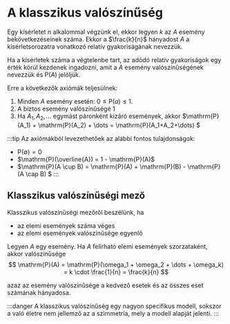 # A klasszikus valószínűség

Egy kísérletet $n$ alkalommal végzünk el, ekkor legyen $k$ az $A$ esemény bekövetkezéseinek száma. Ekkor a $\frac{k}{n}$
hányadost $A$ a kísérletsorozatra vonatkozó relatív gyakoriságának nevezzük.

Ha a kísérletek száma a végtelenbe tart, az adódó relatív gyakoriságok egy érték körül kezdenek ingadozni, amit a $A$
esemény valószínűségének nevezzük és $\mathrm{P}(A)$ jelöljük.

Erre a következők axiómák teljesülnek:
1. Minden $A$ esemény esetén: $0 \le \mathrm{P}(a) \le 1$.
2. A biztos esemény valószínűségé 1
3. Ha $A_1, A_2, \dots$ egymást páronként kizáró események, akkor
$\mathrm{P}(A_1) + \mathrm{P}(A_2) + \dots = \mathrm{P}(A_1+A_2+\dots) $ 

:::tip
Az axiómákból levezethetőek az alábbi fontos tulajdonságok:
- $\mathrm{P}(\emptyset) = 0$
- $\mathrm{P}(\overline{A}) = 1 - \mathrm{P}(A)$
- $\mathrm{P}(A \cup B) = \mathrm{P}(A) + \mathrm{P}(B) - \mathrm{P}(A \cap B) $
:::

## Klasszikus valószínűségi mező

Klasszikus valószínűségi mezőről beszélünk, ha
- az elemi események száma véges
- az elemi események valószínűsége egyenlő

Legyen $A$ egy esemény. Ha $A$ felírható elemi események szorzataként, akkor valószínűsége
$$
\mathrm{P}(A) = \mathrm{P}(\omega_1 + \omega_2 + \dots + \omega_k) = k \cdot \frac{1}{n} = \frac{k}{n}
$$

azaz az esemény valószínűsége a kedvező esetek és az összes eset számának hányadosa.

:::danger
A klasszikus valószínűség egy nagyon specifikus modell, sokszor a való életre nem jellemző az a szimmetria, mely a
modell alapját jelenti.
:::

